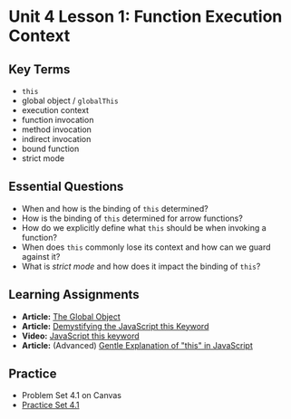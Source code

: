 # Unit 4 Lesson 1: Function Execution Context

## Key Terms
* `this`
* global object / `globalThis`
* execution context
* function invocation
* method invocation
* indirect invocation
* bound function
* strict mode

## Essential Questions
* When and how is the binding of `this` determined?
* How is the binding of `this` determined for arrow functions?
* How do we explicitly define what `this` should be when invoking a function?
* When does `this` commonly lose its context and how can we guard against it?
* What is _strict mode_ and how does it impact the binding of `this`? 

## Learning Assignments
* **Article:** [The Global Object](https://javascript.info/global-object)
* **Article:** [Demystifying the JavaScript this Keyword](https://www.javascripttutorial.net/javascript-this/)
* **Video:** [JavaScript this keyword](https://www.youtube.com/watch?v=gvicrj31JOM)
* **Article:** (Advanced) [Gentle Explanation of "this" in JavaScript](https://dmitripavlutin.com/gentle-explanation-of-this-in-javascript/)

## Practice
* Problem Set 4.1 on Canvas
* [Practice Set 4.1](https://github.com/The-Marcy-Lab-School/se-unit-4/tree/master/lesson-1-execution_context/practice-set-4_1)


